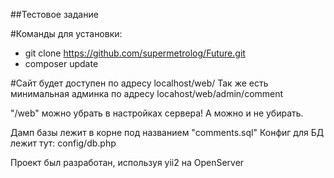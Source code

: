 ##Тестовое задание

#Команды для установки:
- git clone https://github.com/supermetrolog/Future.git
- composer update

#Сайт будет доступен по адресу localhost/web/
Так же есть минимальная админка по адресу locahost/web/admin/comment

"/web" можно убрать в настройках сервера! А можно и не убирать.

Дамп базы лежит в корне под названием "comments.sql"
Конфиг для БД лежит тут: config/db.php

Проект был разработан, используя yii2 на OpenServer